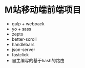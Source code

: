 # M站移动端前端项目
- gulp + webpack
- yo + sass
- zepto
- better-scroll
- handlebars
- json-server
- fastclick
- 自主编写的基于hash的路由